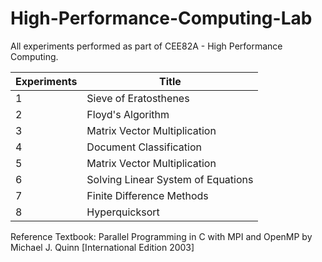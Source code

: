 # High-Performance-Computing-Lab
All experiments performed as part of CEE82A - High Performance Computing.

| Experiments | Title |
| --- | --- |
| 1 | Sieve of Eratosthenes |
| 2 | Floyd's Algorithm |
| 3 | Matrix Vector Multiplication |
| 4 | Document Classification |
| 5 | Matrix Vector Multiplication |
| 6 | Solving Linear System of Equations |
| 7 | Finite Difference Methods |
| 8 | Hyperquicksort |

Reference Textbook:
Parallel Programming in C with MPI and OpenMP by Michael J. Quinn [International Edition 2003]
